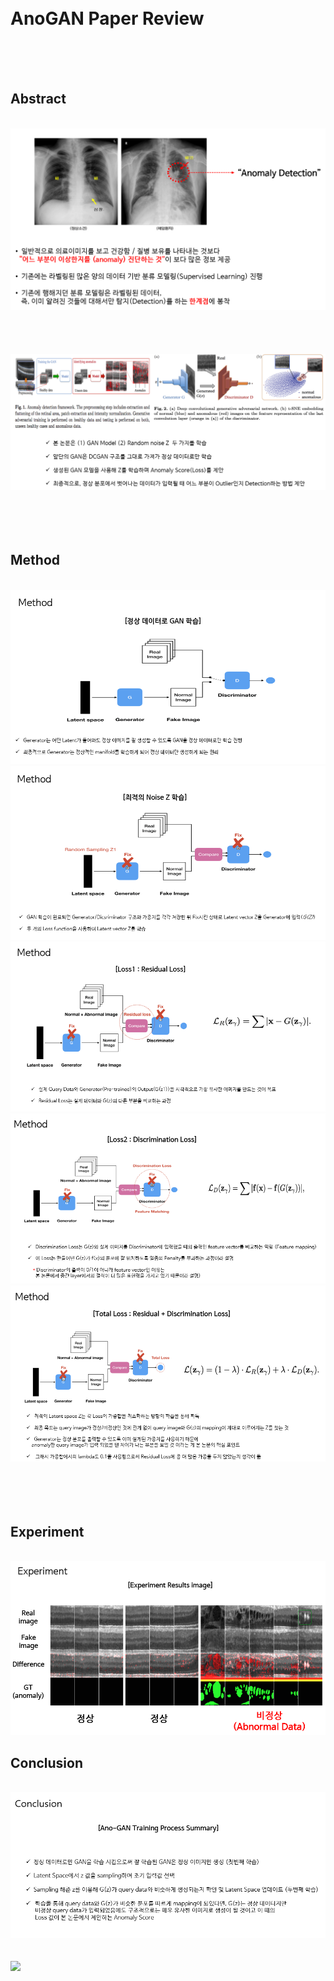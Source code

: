 <br>
<br>

# AnoGAN Paper Review
<br>
<br>
<br>


## Abstract

<br>
<img src="https://github.com/ing-junyoung/Paper/blob/main/GAN/AnoGAN/Supplement/Abstract.PNG">


<br>
<br>
<br>
<br>
<br>

<img src="https://github.com/ing-junyoung/Paper/blob/main/GAN/AnoGAN/Supplement/AnoGAN.PNG">
<br>
<br>
<br>
<br>
<br>

## Method

<br>

<img src="https://github.com/ing-junyoung/Paper/blob/main/GAN/AnoGAN/Supplement/Method_1.PNG">
<img src="https://github.com/ing-junyoung/Paper/blob/main/GAN/AnoGAN/Supplement/Method_2.PNG">
<img src="https://github.com/ing-junyoung/Paper/blob/main/GAN/AnoGAN/Supplement/Method_3.PNG">
<img src="https://github.com/ing-junyoung/Paper/blob/main/GAN/AnoGAN/Supplement/Method_4.PNG">
<img src="https://github.com/ing-junyoung/Paper/blob/main/GAN/AnoGAN/Supplement/Method_5.PNG">



<br>
<br>
<br>
<br>
<br>

## Experiment

<br>

<img src="https://github.com/ing-junyoung/Paper/blob/main/GAN/AnoGAN/Supplement/Experiment.PNG">


## Conclusion

<br>

<img src="https://github.com/ing-junyoung/Paper/blob/main/GAN/AnoGAN/Supplement/Conclusion_summary.PNG">
<br>
<br>
<br>
<img src="https://github.com/ing-junyoung/Paper/blob/main/GAN/AnoGAN/Supplement/Conclusion_summary2.PNG">
